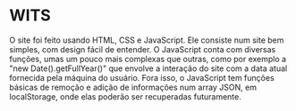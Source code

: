 # WITS

O site foi feito usando HTML, CSS e JavaScript. Ele consiste num site bem simples, com design fácil de entender. O JavaScript conta com diversas funções, umas um pouco mais complexas que outras, como por exemplo a "new Date().getFullYear()" que envolve a interação do site com a data atual fornecida pela máquina do usuário. Fora isso, o JavaScript tem funções básicas de remoção e adição de informações num array JSON, em localStorage, onde elas poderão ser recuperadas futuramente.
